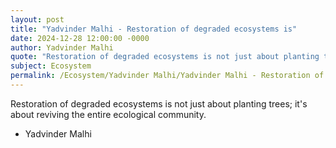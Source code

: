 ```yaml
---
layout: post
title: "Yadvinder Malhi - Restoration of degraded ecosystems is"
date: 2024-12-28 12:00:00 -0000
author: Yadvinder Malhi
quote: "Restoration of degraded ecosystems is not just about planting trees; it's about reviving the entire ecological community."
subject: Ecosystem
permalink: /Ecosystem/Yadvinder Malhi/Yadvinder Malhi - Restoration of degraded ecosystems is
---
```


Restoration of degraded ecosystems is not just about planting trees; it's about reviving the entire ecological community.

- Yadvinder Malhi
